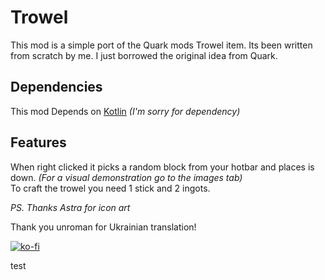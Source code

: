 # Trowel
This mod is a simple port of the Quark mods Trowel item. Its been written from scratch by me. I just borrowed the original idea from Quark.

## Dependencies
This mod Depends on [Kotlin](https://modrinth.com/mod/fabric-language-kotlin)
*(I'm sorry for dependency)*

## Features 
When right clicked it picks a random block from your hotbar and places is down. *(For a visual demonstration go to the images tab)* </br>To craft the trowel you need 1 stick and 2 ingots. 


*PS. Thanks Astra for icon art*

Thank you unroman for Ukrainian translation!

[![ko-fi](https://ko-fi.com/img/githubbutton_sm.svg)](https://ko-fi.com/M4M7DWJCH)

test